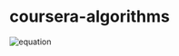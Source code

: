 # coursera-algorithms
![equation](<img src="http://bit.ly/2U2aQpl" align="center" border="0" alt="log(n) \prec \sqrt{(n)} \prec n \prec n \cdot log(n) \prec n^2 \prec 2^n" width="304" height="22" />)
